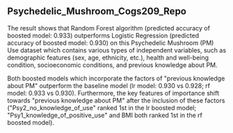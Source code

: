 ## Psychedelic_Mushroom_Cogs209_Repo
The result shows that Random Forest algorithm (predicted accuracy of boosted model: 0.933) outperforms Logistic Regression (predicted accuracy of boosted model: 0.930) on this Psychedelic Mushroom (PM) Use dataset which contains various types of independent variables, such as demographic features (sex, age, ethnicity, etc.), health and well-being condition, socioeconomic conditions, and previous knowledge about PM. 

Both boosted models which incorporate the factors of "previous knowledge about PM" outperform the baseline model (lr model: 0.930 vs 0.928; rf model: 0.933 vs 0.930). Furthermore, the key features of importance shift towards "previous knowledge about PM" after the inclusion of these factors ("Psy2_no_knowledge_of_use" ranked 1st in the lr boosted model; "Psy1_knowledge_of_positive_use" and BMI both ranked 1st in the rf boosted model).
